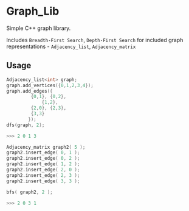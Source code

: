 # Graph_Lib

Simple C++ graph library.

Includes ```Breadth-First Search```, ```Depth-First Search``` for included
graph representations - ```Adjacency_list```, ```Adjacency_matrix```


## Usage
```c++
Adjacency_list<int> graph;
graph.add_vertices({0,1,2,3,4});
graph.add_edges({
		 {0,1}, {0,2},
	         {1,2},
	  	 {2,0}, {2,3},
		 {3,3} 
		});
dfs(graph, 2);

>>> 2 0 1 3

Adjacency_matrix graph2( 5 );
graph2.insert_edge( 0, 1 );
graph2.insert_edge( 0, 2 );
graph2.insert_edge( 1, 2 );
graph2.insert_edge( 2, 0 );
graph2.insert_edge( 2, 3 );
graph2.insert_edge( 3, 3 );

bfs( graph2, 2 );

>>> 2 0 3 1
```

